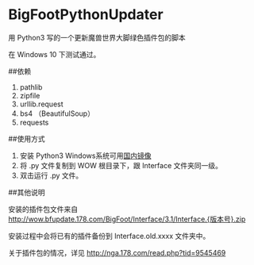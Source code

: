 # BigFootPythonUpdater

用 Python3 写的一个更新魔兽世界大脚绿色插件包的脚本

在 Windows 10 下测试通过。

##依赖
1. pathlib
2. zipfile
3. urllib.request
4. bs4 （BeautifulSoup）
5. requests

##使用方式
1. 安装 Python3 Windows系统可用[国内镜像](https://pan.baidu.com/s/1kU5OCOB#list/path=%2Fpub%2Fpython)
2. 将 .py 文件复制到 WOW 根目录下，跟 Interface 文件夹同一级。
3. 双击运行 .py 文件。

##其他说明

安装的插件包文件来自 http://wow.bfupdate.178.com/BigFoot/Interface/3.1/Interface.{版本号}.zip

安装过程中会将已有的插件备份到 Interface.old.xxxx 文件夹中。

关于插件包的情况，详见 http://nga.178.com/read.php?tid=9545469
